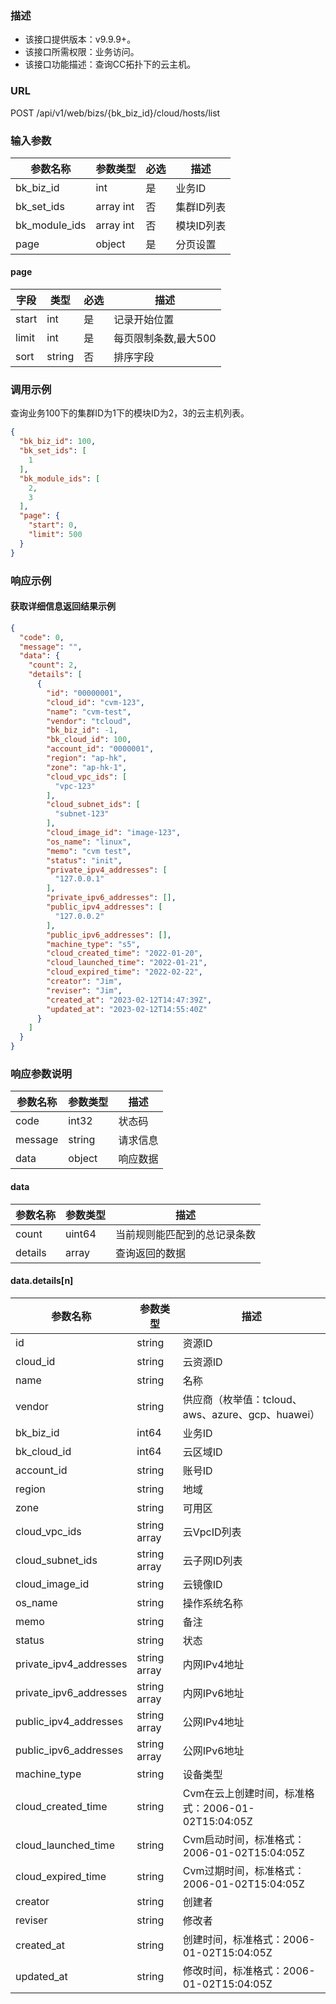 ### 描述

- 该接口提供版本：v9.9.9+。
- 该接口所需权限：业务访问。
- 该接口功能描述：查询CC拓扑下的云主机。

### URL

POST /api/v1/web/bizs/{bk_biz_id}/cloud/hosts/list

### 输入参数

| 参数名称          | 参数类型      | 必选 | 描述     |
|---------------|-----------|----|--------|
| bk_biz_id     | int       | 是  | 业务ID   |
| bk_set_ids    | array int | 否  | 集群ID列表 |
| bk_module_ids | array int | 否  | 模块ID列表 |
| page          | object    | 是  | 分页设置   |

#### page

| 字段    | 类型     | 必选 | 描述           |
|-------|--------|----|--------------|
| start | int    | 是  | 记录开始位置       |
| limit | int    | 是  | 每页限制条数,最大500 |
| sort  | string | 否  | 排序字段         |

### 调用示例

查询业务100下的集群ID为1下的模块ID为2，3的云主机列表。

```json
{
  "bk_biz_id": 100,
  "bk_set_ids": [
    1
  ],
  "bk_module_ids": [
    2,
    3
  ],
  "page": {
    "start": 0,
    "limit": 500
  }
}
```

### 响应示例

#### 获取详细信息返回结果示例

```json
{
  "code": 0,
  "message": "",
  "data": {
    "count": 2,
    "details": [
      {
        "id": "00000001",
        "cloud_id": "cvm-123",
        "name": "cvm-test",
        "vendor": "tcloud",
        "bk_biz_id": -1,
        "bk_cloud_id": 100,
        "account_id": "0000001",
        "region": "ap-hk",
        "zone": "ap-hk-1",
        "cloud_vpc_ids": [
          "vpc-123"
        ],
        "cloud_subnet_ids": [
          "subnet-123"
        ],
        "cloud_image_id": "image-123",
        "os_name": "linux",
        "memo": "cvm test",
        "status": "init",
        "private_ipv4_addresses": [
          "127.0.0.1"
        ],
        "private_ipv6_addresses": [],
        "public_ipv4_addresses": [
          "127.0.0.2"
        ],
        "public_ipv6_addresses": [],
        "machine_type": "s5",
        "cloud_created_time": "2022-01-20",
        "cloud_launched_time": "2022-01-21",
        "cloud_expired_time": "2022-02-22",
        "creator": "Jim",
        "reviser": "Jim",
        "created_at": "2023-02-12T14:47:39Z",
        "updated_at": "2023-02-12T14:55:40Z"
      }
    ]
  }
}
```

### 响应参数说明

| 参数名称    | 参数类型   | 描述   |
|---------|--------|------|
| code    | int32  | 状态码  |
| message | string | 请求信息 |
| data    | object | 响应数据 |

#### data

| 参数名称    | 参数类型   | 描述             |
|---------|--------|----------------|
| count   | uint64 | 当前规则能匹配到的总记录条数 |
| details | array  | 查询返回的数据        |

#### data.details[n]

| 参数名称                   | 参数类型         | 描述                                   |
|------------------------|--------------|--------------------------------------|
| id                     | string       | 资源ID                                 |
| cloud_id               | string       | 云资源ID                                |
| name                   | string       | 名称                                   |
| vendor                 | string       | 供应商（枚举值：tcloud、aws、azure、gcp、huawei） |
| bk_biz_id              | int64        | 业务ID                                 |
| bk_cloud_id            | int64        | 云区域ID                                |
| account_id             | string       | 账号ID                                 |
| region                 | string       | 地域                                   |
| zone                   | string       | 可用区                                  |
| cloud_vpc_ids          | string array | 云VpcID列表                             |
| cloud_subnet_ids       | string array | 云子网ID列表                              |
| cloud_image_id         | string       | 云镜像ID                                |
| os_name                | string       | 操作系统名称                               |
| memo                   | string       | 备注                                   |
| status                 | string       | 状态                                   |
| private_ipv4_addresses | string array | 内网IPv4地址                             |
| private_ipv6_addresses | string array | 内网IPv6地址                             |
| public_ipv4_addresses  | string array | 公网IPv4地址                             |
| public_ipv6_addresses  | string array | 公网IPv6地址                             |
| machine_type           | string       | 设备类型                                 |
| cloud_created_time     | string       | Cvm在云上创建时间，标准格式：2006-01-02T15:04:05Z |
| cloud_launched_time    | string       | Cvm启动时间，标准格式：2006-01-02T15:04:05Z    |
| cloud_expired_time     | string       | Cvm过期时间，标准格式：2006-01-02T15:04:05Z    |
| creator                | string       | 创建者                                  |
| reviser                | string       | 修改者                                  |
| created_at             | string       | 创建时间，标准格式：2006-01-02T15:04:05Z       |
| updated_at             | string       | 修改时间，标准格式：2006-01-02T15:04:05Z       |

